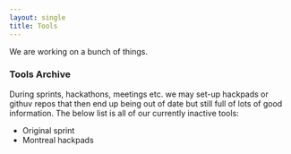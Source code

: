 ```yaml
---
layout: single
title: Tools
---
```

We are working on a bunch of things.

### Tools Archive
During sprints, hackathons, meetings etc. we may set-up hackpads or githuv repos that then
end up being out of date but still full of lots of good information. The below list is
all of our currently inactive tools:

* Original sprint
* Montreal hackpads
